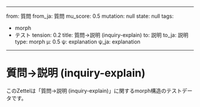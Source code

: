<!--
@zettel_type: dsl_template
@description: fold_dsl構文を用いたテンプレ進化の実験記録。
-->

---
from: 質問
from_ja: 質問
mu_score: 0.5
mutation: null
state: null
tags:
- morph
- テスト
tension: 0.2
title: 質問→説明 (inquiry-explain)
to: 説明
to_ja: 説明
type: morph
μ: 0.5
ψ: explanation
ψ_ja: explanation
---
# 質問→説明 (inquiry-explain)

このZettelは「質問→説明 (inquiry-explain)」に関するmorph構造のテストデータです。
